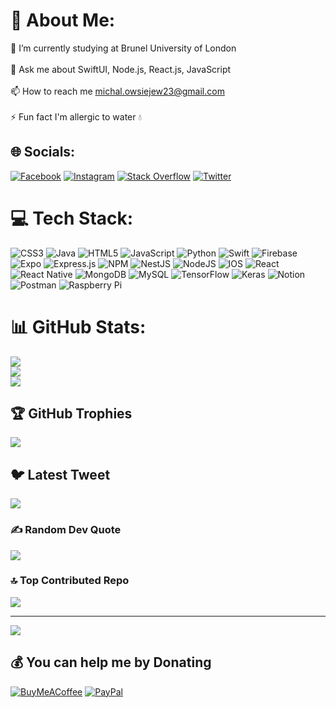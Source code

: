 # 💫 About Me:
🌱 I’m currently studying at Brunel University of London<br><br>💬 Ask me about SwiftUI, Node.js, React.js, JavaScript<br><br>📫 How to reach me michal.owsiejew23@gmail.com<br><br>⚡ Fun fact I'm allergic to water 💧


## 🌐 Socials:
[![Facebook](https://img.shields.io/badge/Facebook-%231877F2.svg?logo=Facebook&logoColor=white)](https://facebook.com/traizooo) [![Instagram](https://img.shields.io/badge/Instagram-%23E4405F.svg?logo=Instagram&logoColor=white)](https://instagram.com/majkelo003) [![Stack Overflow](https://img.shields.io/badge/-Stackoverflow-FE7A16?logo=stack-overflow&logoColor=white)](https://stackoverflow.com/users/19592947) [![Twitter](https://img.shields.io/badge/Twitter-%231DA1F2.svg?logo=Twitter&logoColor=white)](https://twitter.com/owsiejew23) 

# 💻 Tech Stack:
![CSS3](https://img.shields.io/badge/css3-%231572B6.svg?style=flat&logo=css3&logoColor=white) ![Java](https://img.shields.io/badge/java-%23ED8B00.svg?style=flat&logo=java&logoColor=white) ![HTML5](https://img.shields.io/badge/html5-%23E34F26.svg?style=flat&logo=html5&logoColor=white) ![JavaScript](https://img.shields.io/badge/javascript-%23323330.svg?style=flat&logo=javascript&logoColor=%23F7DF1E) ![Python](https://img.shields.io/badge/python-3670A0?style=flat&logo=python&logoColor=ffdd54) ![Swift](https://img.shields.io/badge/swift-F54A2A?style=flat&logo=swift&logoColor=white) ![Firebase](https://img.shields.io/badge/firebase-%23039BE5.svg?style=flat&logo=firebase) ![Expo](https://img.shields.io/badge/expo-1C1E24?style=flat&logo=expo&logoColor=#D04A37) ![Express.js](https://img.shields.io/badge/express.js-%23404d59.svg?style=flat&logo=express&logoColor=%2361DAFB) ![NPM](https://img.shields.io/badge/NPM-%23000000.svg?style=flat&logo=npm&logoColor=white) ![NestJS](https://img.shields.io/badge/nestjs-%23E0234E.svg?style=flat&logo=nestjs&logoColor=white) ![NodeJS](https://img.shields.io/badge/node.js-6DA55F?style=flat&logo=node.js&logoColor=white) ![IOS](https://img.shields.io/badge/IOS-%2320232a.svg?style=flat&logo=apple&logoColor=white) ![React](https://img.shields.io/badge/react-%2320232a.svg?style=flat&logo=react&logoColor=%2361DAFB) ![React Native](https://img.shields.io/badge/react_native-%2320232a.svg?style=flat&logo=react&logoColor=%2361DAFB) ![MongoDB](https://img.shields.io/badge/MongoDB-%234ea94b.svg?style=flat&logo=mongodb&logoColor=white) ![MySQL](https://img.shields.io/badge/mysql-%2300f.svg?style=flat&logo=mysql&logoColor=white) ![TensorFlow](https://img.shields.io/badge/TensorFlow-%23FF6F00.svg?style=flat&logo=TensorFlow&logoColor=white) ![Keras](https://img.shields.io/badge/Keras-%23D00000.svg?style=flat&logo=Keras&logoColor=white) ![Notion](https://img.shields.io/badge/Notion-%23000000.svg?style=flat&logo=notion&logoColor=white) ![Postman](https://img.shields.io/badge/Postman-FF6C37?style=flat&logo=postman&logoColor=white) ![Raspberry Pi](https://img.shields.io/badge/-RaspberryPi-C51A4A?style=flat&logo=Raspberry-Pi)
# 📊 GitHub Stats:
![](https://github-readme-stats.vercel.app/api?username=traizooo&theme=tokyonight&hide_border=true&include_all_commits=false&count_private=false)<br/>
![](https://github-readme-streak-stats.herokuapp.com/?user=traizooo&theme=tokyonight&hide_border=true)<br/>
![](https://github-readme-stats.vercel.app/api/top-langs/?username=traizooo&theme=tokyonight&hide_border=true&include_all_commits=false&count_private=false&layout=compact)

## 🏆 GitHub Trophies
![](https://github-profile-trophy.vercel.app/?username=traizooo&theme=tokyonight&no-frame=true&no-bg=true&margin-w=4&row=1)

## 🐦 Latest Tweet
[![](https://gtce.itsvg.in/api?username=owsiejew23)](https://github.com/VishwaGauravIn/github-twitter-card-embed)

### ✍️ Random Dev Quote
![](https://quotes-github-readme.vercel.app/api?type=horizontal&theme=tokyonight)

### 🔝 Top Contributed Repo
![](https://github-contributor-stats.vercel.app/api?username=traizooo&limit=5&theme=tokyonight&combine_all_yearly_contributions=true)

---
[![](https://visitcount.itsvg.in/api?id=traizooo&icon=1&color=1)](https://visitcount.itsvg.in)

  ## 💰 You can help me by Donating
  [![BuyMeACoffee](https://img.shields.io/badge/Buy%20Me%20a%20Coffee-ffdd00?style=for-the-badge&logo=buy-me-a-coffee&logoColor=black)](https://buymeacoffee.com/v79yrrj9ddU) [![PayPal](https://img.shields.io/badge/PayPal-00457C?style=for-the-badge&logo=paypal&logoColor=white)](https://paypal.me/traizooo) 

  
<!-- Proudly created with GPRM ( https://gprm.itsvg.in ) -->
